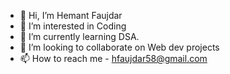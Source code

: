 - 👋 Hi, I’m Hemant Faujdar
- 👀 I’m interested in Coding
- 🌱 I’m currently learning DSA.
- 💞️ I’m looking to collaborate on Web dev projects
- 📫 How to reach me - hfaujdar58@gmail.com

<!---
PHEONIX-HEMANT/PHEONIX-HEMANT is a ✨ special ✨ repository because its `README.md` (this file) appears on your GitHub profile.
You can click the Preview link to take a look at your changes.
--->
